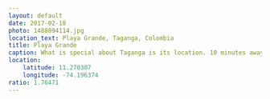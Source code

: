 ```yaml
---
layout: default
date: 2017-02-18
photo: 1488894114.jpg
location_text: Playa Grande, Taganga, Colombia
title: Playa Grande
caption: What is special about Taganga is its location. 10 minutes away from the big (and nice) city of Santa Marta and still you fill lost in nature there with that small bay.
location:
    latitude: 11.270307
    longitude: -74.196374
ratio: 1.76471
---
```

